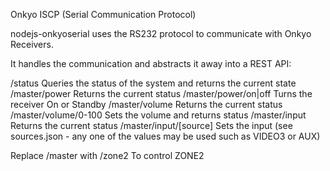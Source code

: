 Onkyo ISCP (Serial Communication Protocol)

nodejs-onkyoserial uses the RS232 protocol to communicate with Onkyo Receivers.

It handles the communication and abstracts it away into a REST API:

/status Queries the status of the system and returns the current state
/master/power Returns the current status
/master/power/on|off Turns the receiver On or Standby
/master/volume Returns the current status
/master/volume/0-100 Sets the volume and returns status
/master/input Returns the current status
/master/input/[source] Sets the input (see sources.json - any one of the values may be used such as VIDEO3 or AUX)

Replace /master with /zone2 To control ZONE2
